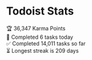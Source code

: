 
# Todoist Stats

<!-- TODO-IST:START -->
🏆  36,347 Karma Points           
🌸  Completed 6 tasks today           
✅  Completed 14,011 tasks so far           
⏳  Longest streak is 209 days
<!-- TODO-IST:END -->
